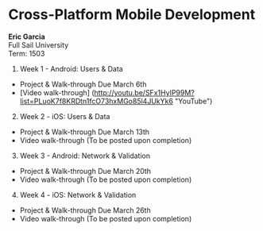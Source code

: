 # Cross-Platform Mobile Development
**Eric Garcia**  
Full Sail University  
Term: 1503  

1. Week 1 - Android: Users & Data
  * Project & Walk-through Due March 6th
  * [Video walk-through] (http://youtu.be/SFx1HyIP99M?list=PLuoK7f8KRDtn1fcO73hxMGo85l4JUkYk6 "YouTube")

2. Week 2 - iOS: Users & Data
  * Project & Walk-through Due March 13th
  * Video walk-through (To be posted upon completion)

3. Week 3 - Android: Network & Validation
  * Project & Walk-through Due March 20th
  * Video walk-through (To be posted upon completion)

4. Week 4 - iOS: Network & Validation
  * Project & Walk-through Due March 26th
  * Video walk-through (To be posted upon completion)